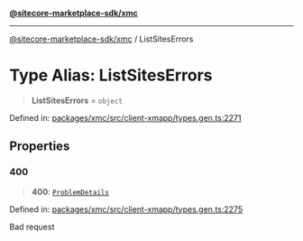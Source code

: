 [**@sitecore-marketplace-sdk/xmc**](../README.md)

***

[@sitecore-marketplace-sdk/xmc](../README.md) / ListSitesErrors

# Type Alias: ListSitesErrors

> **ListSitesErrors** = `object`

Defined in: [packages/xmc/src/client-xmapp/types.gen.ts:2271](https://github.com/Sitecore/sitecore-marketplace-sdk/blob/e87783cce9f115393973a45e109d17b99bf1df7e/packages/xmc/src/client-xmapp/types.gen.ts#L2271)

## Properties

### 400

> **400**: [`ProblemDetails`](ProblemDetails.md)

Defined in: [packages/xmc/src/client-xmapp/types.gen.ts:2275](https://github.com/Sitecore/sitecore-marketplace-sdk/blob/e87783cce9f115393973a45e109d17b99bf1df7e/packages/xmc/src/client-xmapp/types.gen.ts#L2275)

Bad request
